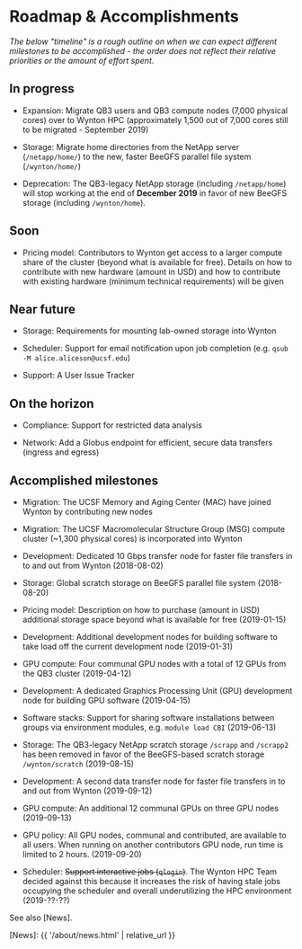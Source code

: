 # Roadmap & Accomplishments

_The below "timeline" is a rough outline on when we can expect different milestones to be accomplished - the order does not reflect their relative priorities or the amount of effort spent_.


## In progress

* Expansion: Migrate QB3 users and QB3 compute nodes (7,000 physical cores) over to Wynton HPC (approximately 1,500 out of 7,000 cores still to be migrated - September 2019)

* Storage: Migrate home directories from the NetApp server (`/netapp/home/`) to the new, faster BeeGFS parallel file system (`/wynton/home/`)

* Deprecation: The QB3-legacy NetApp storage (including `/netapp/home`) will stop working at the end of **December 2019** in favor of new BeeGFS storage (including `/wynton/home`).


## Soon

* Pricing model: Contributors to Wynton get access to a larger compute share of the cluster (beyond what is available for free).  Details on how to contribute with new hardware (amount in USD) and how to contribute with existing hardware (minimum technical requirements) will be given


## Near future

* Storage: Requirements for mounting lab-owned storage into Wynton

* Scheduler: Support for email notification upon job completion (e.g. `qsub -M alice.aliceson@ucsf.edu`)

* Support: A User Issue Tracker


## On the horizon

* Compliance: Support for restricted data analysis

* Network: Add a Globus endpoint for efficient, secure data transfers (ingress and egress)



## Accomplished milestones

* Migration: The UCSF Memory and Aging Center (MAC) have joined Wynton by contributing new nodes

* Migration: The UCSF Macromolecular Structure Group (MSG) compute cluster (~1,300 physical cores) is incorporated into Wynton

* Development: Dedicated 10 Gbps transfer node for faster file transfers in to and out from Wynton (2018-08-02)

* Storage: Global scratch storage on BeeGFS parallel file system (2018-08-20)

* Pricing model: Description on how to purchase (amount in USD) additional storage space beyond what is available for free (2019-01-15)

* Development: Additional development nodes for building software to take load off the current development node (2019-01-31)

* GPU compute: Four communal GPU nodes with a total of 12 GPUs from the QB3 cluster (2019-04-12)

* Development: A dedicated Graphics Processing Unit (GPU) development node for building GPU software (2019-04-15)

* Software stacks: Support for sharing software installations between groups via environment modules, e.g. `module load CBI` (2019-06-13)

* Storage: The QB3-legacy NetApp scratch storage `/scrapp` and `/scrapp2` has been removed in favor of the BeeGFS-based scratch storage `/wynton/scratch` (2019-08-15)

* Development: A second data transfer node for faster file transfers in to and out from Wynton (2019-09-12)

* GPU compute: An additional 12 communal GPUs on three GPU nodes (2019-09-13)

* GPU policy: All GPU nodes, communal and contributed, are available to all users. When running on another contributors GPU node, run time is limited to 2 hours. (2019-09-20)

* Scheduler: ~~Support interactive jobs (`qlogin`)~~. The Wynton HPC Team decided against this because it increases the risk of having stale jobs occupying the scheduler and overall underutilizing the HPC environment (2019-??-??)


See also [News].



[QB3]: https://salilab.org/qb3cluster/
[BeeGFS]: https://www.beegfs.io/
[Globus]: https://www.globus.org/
[News]: {{ '/about/news.html' | relative_url }}
